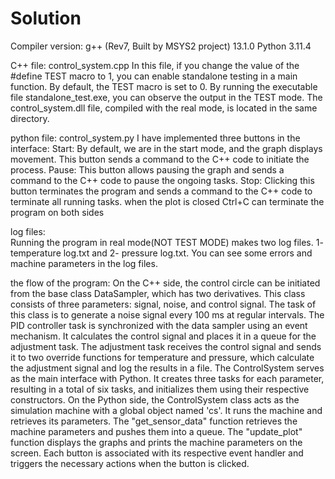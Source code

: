 # Solution

Compiler version:
                g++ (Rev7, Built by MSYS2 project) 13.1.0
                Python 3.11.4

C++ file:
                control_system.cpp
                In this file, if you change the value of the #define TEST macro to 1, you can enable standalone testing in a main function. By default, the TEST macro is set to 0. By running the executable file standalone_test.exe, you can observe the output in the TEST mode. The control_system.dll file, compiled with the real mode, is located in the same directory.

python file:
                control_system.py
                I have implemented three buttons in the interface: Start: By default, we are in the start mode, and the graph displays movement. This button sends a command to the C++ code to initiate the process. Pause: This button allows pausing the graph and sends a command to the C++ code to pause the ongoing tasks. Stop: Clicking this button terminates the program and sends a command to the C++ code to terminate all running tasks. when the plot is closed Ctrl+C can terminate the program on both sides

log files:                
                Running the program in real mode(NOT TEST MODE) makes two log files. 1- temperature log.txt and 2- pressure log.txt. You can see some errors and machine parameters in the log files.

the flow of the program:
                On the C++ side, the control circle can be initiated from the base class DataSampler, which has two derivatives. This class consists of three parameters: signal, noise, and control signal. The task of this class is to generate a noise signal every 100 ms at regular intervals. The PID controller task is synchronized with the data sampler using an event mechanism. It calculates the control signal and places it in a queue for the adjustment task. The adjustment task receives the control signal and sends it to two override functions for temperature and pressure, which calculate the adjustment signal and log the results in a file. The ControlSystem serves as the main interface with Python. It creates three tasks for each parameter, resulting in a total of six tasks, and initializes them using their respective constructors. On the Python side, the ControlSystem class acts as the simulation machine with a global object named 'cs'. It runs the machine and retrieves its parameters. The "get_sensor_data" function retrieves the machine parameters and pushes them into a queue. The "update_plot" function displays the graphs and prints the machine parameters on the screen. Each button is associated with its respective event handler and triggers the necessary actions when the button is clicked.




